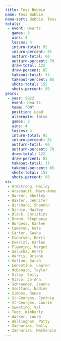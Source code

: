 ```yaml
---
title: Tess Bobbie
name: Tess Bobbie
name-sort: Bobbie, Tess
totals:
 - event: Hearts
   games: 8
   wins: 4
   losses: 4
   inturn-total: 95
   inturn-percent: 81
   outturn-total: 60
   outturn-percent: 79
   draw-total: 122
   draw-percent: 85
   takeout-total: 33
   takeout-percent: 65
   shots-total: 155
   shots-percent: 80
years:
 - year: 2022
   event: Hearts
   team: "ON"
   position: Lead
   alternate: false
   games: 8
   wins: 4
   losses: 4
   inturn-total: 95
   inturn-percent: 81
   outturn-total: 60
   outturn-percent: 79
   draw-total: 122
   draw-percent: 85
   takeout-total: 33
   takeout-percent: 65
   shots-total: 155
   shots-percent: 80
vs:
 - Armstrong, Hailey
 - Arsenault, Mary-Anne
 - Barker, Shelley
 - Baxter, Jennifer
 - Birchard, Shannon
 - Birnie, Hailey
 - Black, Christina
 - Brown, Stephanie
 - Burgess, Karlee
 - Cameron, Kate
 - Carter, Sasha
 - Einarson, Kerri
 - Everist, Karlee
 - Flemming, Margot
 - Galusha, Kerry
 - Harris, Briane
 - Koltun, Sarah
 - Lenentine, Lauren
 - McDonald, Taylor
 - Riley, Emily
 - Rizzo, Jo-Ann
 - Schraeder, Jeanna
 - Scotland, Nadine
 - Simons, Renee
 - St-Georges, Cynthia
 - St-Georges, Laurie
 - Sweeting, Val
 - Tuor, Kimberly
 - Walker, Laura
 - Wallingham, Patty
 - Zacharias, Emily
 - Zacharias, Mackenzie
---
```

